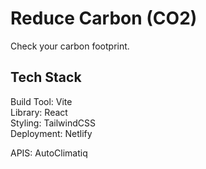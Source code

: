 # Reduce Carbon (CO2)
Check your carbon footprint.

## Tech Stack
Build Tool: Vite<br/>
Library: React<br/>
Styling: TailwindCSS<br/>
Deployment: Netlify<br/>

APIS: AutoClimatiq